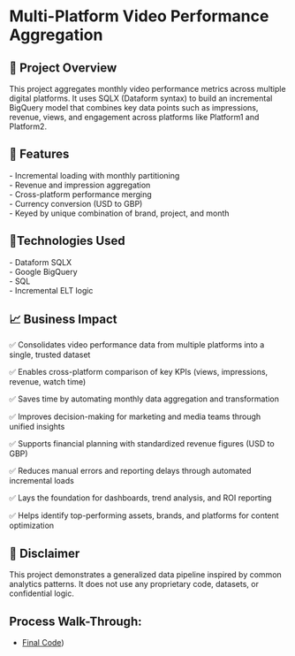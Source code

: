 
<h1>Multi-Platform Video Performance Aggregation</h1>



<h2>🧠 Project Overview</h2>
This project aggregates monthly video performance metrics across multiple digital platforms. It uses SQLX (Dataform syntax) to build an incremental BigQuery model that combines key data points such as impressions, revenue, views, and engagement across platforms like Platform1 and Platform2.
<br />

<h2>🎯 Features</h2>
- Incremental loading with monthly partitioning<br />
- Revenue and impression aggregation<br />
- Cross-platform performance merging<br />
- Currency conversion (USD to GBP)<br />
- Keyed by unique combination of brand, project, and month<br />

<h2>🔧Technologies Used</h2>
- Dataform SQLX<br />
- Google BigQuery<br />
- SQL<br />
- Incremental ELT logic<br />

<h2>📈 Business Impact</h2>

✅ Consolidates video performance data from multiple platforms into a single, trusted dataset

✅ Enables cross-platform comparison of key KPIs (views, impressions, revenue, watch time)

✅ Saves time by automating monthly data aggregation and transformation

✅ Improves decision-making for marketing and media teams through unified insights

✅ Supports financial planning with standardized revenue figures (USD to GBP)

✅ Reduces manual errors and reporting delays through automated incremental loads

✅ Lays the foundation for dashboards, trend analysis, and ROI reporting

✅ Helps identify top-performing assets, brands, and platforms for content optimization<br />


<h2>📝 Disclaimer</h2>
This project demonstrates a generalized data pipeline inspired by common analytics patterns. It does not use any proprietary code, datasets, or confidential logic.<br />


## Process Walk-Through:
- [Final Code](https://github.com/zarasash/videoasset/blob/main/video_aggregation.sqlx))
<p align="center">

<br />


<!--
 ```diff
- text in red
+ text in green
! text in orange
# text in gray
@@ text in purple (and bold)@@
```
--!>




